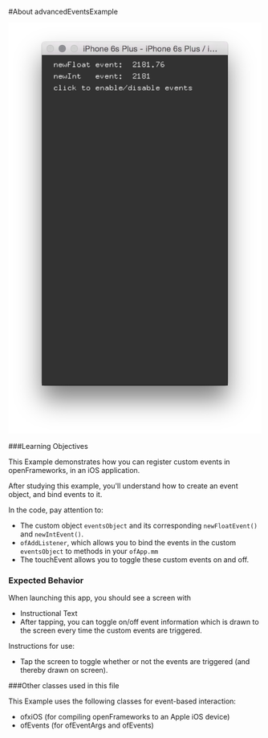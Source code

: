 
#About advancedEventsExample

![Screenshot of advancedEventsExample](advancedEventsExample.png)

###Learning Objectives

This Example demonstrates how you can register custom events in openFrameworks, in an iOS application.

After studying this example, you'll understand how to create an event object, and bind events to it.

In the code, pay attention to:

* The custom object ```eventsObject``` and its corresponding ```newFloatEvent()``` and ```newIntEvent()```.
* ```ofAddListener```, which allows you to bind the events in the custom ```eventsObject``` to methods in your ```ofApp.mm```
* The touchEvent allows you to toggle these custom events on and off.

### Expected Behavior

When launching this app, you should see a screen with

* Instructional Text
* After tapping, you can toggle on/off event information which is drawn to the screen every time the custom events are triggered.

Instructions for use:

* Tap the screen to toggle whether or not the events are triggered (and thereby drawn on screen).

###Other classes used in this file

This Example uses the following classes for event-based interaction:

* ofxiOS (for compiling openFrameworks to an Apple iOS device)
* ofEvents (for ofEventArgs and ofEvents)
